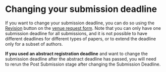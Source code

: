 # Changing your submission deadline

If you want to change your submission deadline, you can do so using the [Revision](../../reference/stages/revision.md) button on the [venue request form](navigating-your-venue-pages.md#venue-request-form). Note that you can only have one submission deadline for all submissions, and it is not possible to have different deadlines for different types of papers, or to extend the deadline only for a subset of authors.&#x20;

**If you used an abstract registration deadline** and want to change the submission deadline after the abstract deadline has passed, you will need to rerun the Post Submission stage after changing the Submission Deadline.&#x20;
